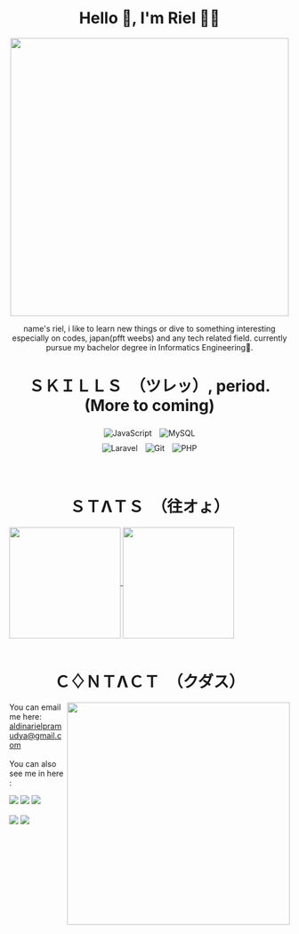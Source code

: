 <h1 align="center">Hello 💠, I'm Riel 🙋‍♂️</h1>
<p align = "center">
  <img src = "https://media.tenor.com/YwHt39jvC2oAAAAC/mashu-kyrielight-fate.gif" width="500">
</p>

  <p align = "center">name's riel, i like to learn new things or dive to something interesting especially on codes, japan(pfft weebs) and any tech related field. currently pursue my bachelor degree in Informatics Engineering🔭.<br></p>

<h1 align="center">ＳＫＩＬＬＳ　（ツレッ）, period. (More to coming)</h1>
<p align="center">
  <img style="margin: 5px" src="https://img.shields.io/badge/javascript-%23323330.svg?style=for-the-badge&logo=javascript&logoColor=%23F7DF1E" alt="JavaScript"/>
  <img style="margin: 5px" src="https://img.shields.io/badge/mysql-4479A1.svg?style=for-the-badge&logo=mysql&logoColor=white" alt="MySQL"/> <br>
  <img style="margin: 5px" src="https://img.shields.io/badge/laravel-%23FF2D20.svg?style=for-the-badge&logo=laravel&logoColor=white" alt="Laravel"/> 
  <img style="margin: 5px" src="https://img.shields.io/badge/git-%23F05033.svg?style=for-the-badge&logo=git&logoColor=white" alt="Git"/>
  <img style="margin: 5px" src="https://img.shields.io/badge/php-%23777BB4.svg?style=for-the-badge&logo=php&logoColor=white" alt="PHP"/>
</p>
<br>


<h1 align="center">ＳＴΛＴＳ　（往オょ）</h1>
<a href="https://github.com/aldinpramudya/github-readme-stats">
  <img height=200 align="center" src="https://github-readme-stats.vercel.app/api?username=aldinpramudya&show_icons=true&theme=dracula&rank_icon=github&custom_title=GitLogs" />
</a>
<a href="https://github.com/aldinpramudya/convoychat">
  <img height=200 align="center" src="https://github-readme-stats.vercel.app/api/top-langs?username=aldinpramudya&layout=compact&langs_count=8&card_width=320&theme=dracula" />
</a>
<br><br>

<h1 align="center">Ｃ♢ＮＴΛＣＴ　（クダス）</h1>
<img align="right" width="400" src="https://media1.tenor.com/m/OOgv_qDt_8gAAAAC/anime-goldentime.gif" />

You can email me here: aldinarielpramudya@gmail.com
<br><br>
You can also see me in here : 

[![](https://img.shields.io/badge/github-%23121011.svg?style=for-the-badge&logo=github&logoColor=white)](https://github.com/aldinpramudya)
[![](https://img.shields.io/badge/Discord-%235865F2.svg?style=for-the-badge&logo=discord&logoColor=white)](http://discordapp.com/users/742890878984650822)
[![](https://img.shields.io/badge/linkedin-%230077B5.svg?style=for-the-badge&logo=linkedin&logoColor=white)](https://www.linkedin.com/in/aldinarielpramudya/)
<br><br>
[![](https://img.shields.io/badge/Gmail-D14836?style=for-the-badge&logo=gmail&logoColor=white)](mailto:aldinarielpramudya@gmail.com)
[![](https://img.shields.io/badge/Instagram-%23E4405F.svg?style=for-the-badge&logo=Instagram&logoColor=white)](https://www.instagram.com/arcuied__/)



